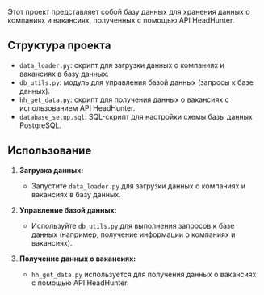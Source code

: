 Этот проект представляет собой базу данных для хранения данных о компаниях и вакансиях, полученных с помощью API HeadHunter.

## Структура проекта

- `data_loader.py`: скрипт для загрузки данных о компаниях и вакансиях в базу данных.
- `db_utils.py`: модуль для управления базой данных (запросы к базе данных).
- `hh_get_data.py`: скрипт для получения данных о вакансиях с использованием API HeadHunter.
- `database_setup.sql`: SQL-скрипт для настройки схемы базы данных PostgreSQL.

## Использование

1. **Загрузка данных:**
   - Запустите `data_loader.py` для загрузки данных о компаниях и вакансиях в базу данных.

2. **Управление базой данных:**
   - Используйте `db_utils.py` для выполнения запросов к базе данных (например, получение информации о компаниях и вакансиях).

3. **Получение данных о вакансиях:**
   - `hh_get_data.py` используется для получения данных о вакансиях с помощью API HeadHunter.